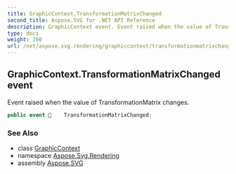 ```yaml
---
title: GraphicContext.TransformationMatrixChanged
second_title: Aspose.SVG for .NET API Reference
description: GraphicContext event. Event raised when the value of TransformationMatrix changes
type: docs
weight: 160
url: /net/aspose.svg.rendering/graphiccontext/transformationmatrixchanged/
---
```

## GraphicContext.TransformationMatrixChanged event

Event raised when the value of TransformationMatrix changes.

```csharp
public event     TransformationMatrixChanged;
```

### See Also

* class [GraphicContext](../)
* namespace [Aspose.Svg.Rendering](../../../aspose.svg.rendering/)
* assembly [Aspose.SVG](../../../)
